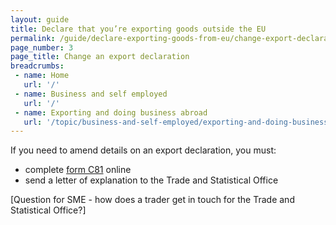 ```yaml
---
layout: guide
title: Declare that you’re exporting goods outside the EU
permalink: /guide/declare-exporting-goods-from-eu/change-export-declaration.html
page_number: 3
page_title: Change an export declaration
breadcrumbs:
 - name: Home
   url: '/'
 - name: Business and self employed
   url: '/'
 - name: Exporting and doing business abroad
   url: '/topic/business-and-self-employed/exporting-and-doing-business-abroad.html'   
---
```


If you need to amend details on an export declaration, you must:

- complete [form C81](https://public-online.hmrc.gov.uk/lc/content/xfaforms/profiles/forms.html?contentRoot=repository:///Applications/Customs_A/1.0/C81&template=C81.xdp) online
- send a letter of explanation to the Trade and Statistical Office

[Question for SME - how does a trader get in touch for the Trade and Statistical Office?]
